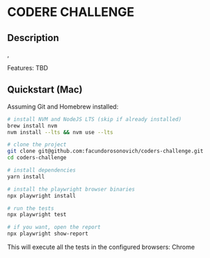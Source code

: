 # CODERE CHALLENGE
## Description
,

Features:
TBD



## Quickstart (Mac)

Assuming Git and Homebrew installed:

```bash
# install NVM and NodeJS LTS (skip if already installed)
brew install nvm
nvm install --lts && nvm use --lts

# clone the project
git clone git@github.com:facundorosonovich/coders-challenge.git
cd coders-challenge

# install dependencies
yarn install

# install the playwright browser binaries
npx playwright install

# run the tests
npx playwright test

# if you want, open the report
npx playwright show-report
```

This will execute all the tests in the configured browsers: Chrome
